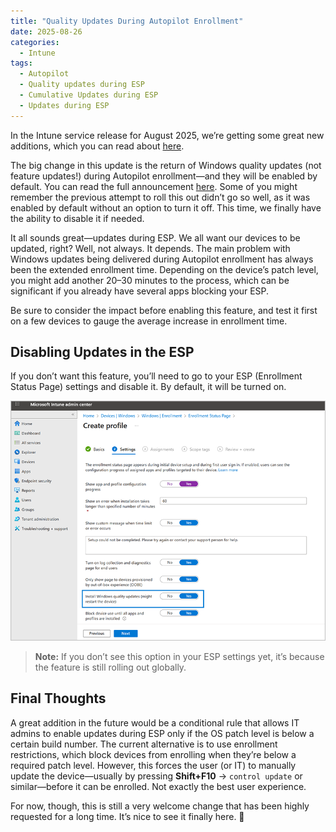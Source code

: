 ```yaml
---
title: "Quality Updates During Autopilot Enrollment"
date: 2025-08-26
categories:
  - Intune
tags:
  - Autopilot
  - Quality updates during ESP
  - Cumulative Updates during ESP
  - Updates during ESP
---
```


In the Intune service release for August 2025, we’re getting some great new additions, which you can read about [here](https://techcommunity.microsoft.com/blog/microsoftintuneblog/what%E2%80%99s-new-in-microsoft-intune-august-2025/4445612). 

The big change in this update is the return of Windows quality updates (not feature updates!) during Autopilot enrollment—and they will be enabled by default. You can read the full announcement [here](https://techcommunity.microsoft.com/blog/windows-itpro-blog/get-ready-for-windows-quality-updates-out-of-the-box/4434498).
Some of you might remember the previous attempt to roll this out didn’t go so well, as it was enabled by default without an option to turn it off. This time, we finally have the ability to disable it if needed.

It all sounds great—updates during ESP. We all want our devices to be updated, right? Well, not always. It depends. The main problem with Windows updates being delivered during Autopilot enrollment has always been the extended enrollment time. Depending on the device’s patch level, you might add another 20–30 minutes to the process, which can be significant if you already have several apps blocking your ESP.

Be sure to consider the impact before enabling this feature, and test it first on a few devices to gauge the average increase in enrollment time.

## Disabling Updates in the ESP

If you don’t want this feature, you’ll need to go to your ESP (Enrollment Status Page) settings and disable it. By default, it will be turned on.  

![ESP](/assets/images/2025-26-08-Updates-ESP/Toggle-ESP.png?raw=true "ESP Windows Update Toggle")

> **Note:** If you don’t see this option in your ESP settings yet, it’s because the feature is still rolling out globally.

## Final Thoughts

A great addition in the future would be a conditional rule that allows IT admins to enable updates during ESP only if the OS patch level is below a certain build number. The current alternative is to use enrollment restrictions, which block devices from enrolling when they’re below a required patch level. However, this forces the user (or IT) to manually update the device—usually by pressing **Shift+F10** → `control update` or similar—before it can be enrolled. Not exactly the best user experience.

For now, though, this is still a very welcome change that has been highly requested for a long time. It’s nice to see it finally here. 🙂
